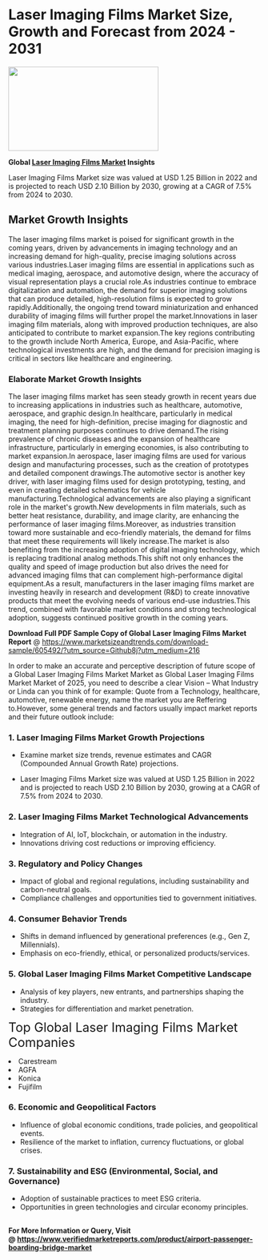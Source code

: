 <H1>Laser Imaging Films Market Size, Growth and Forecast from 2024 - 2031</H1><img class="aligncenter size-medium wp-image-584254" src="https://thirdeyenews.in/wp-content/uploads/2024/09/Global-Market-Research-300x168.jpeg" alt="" width="300" height="168" /><p><strong>Global&nbsp;<a href="https://www.marketsizeandtrends.com/download-sample/605492/?utm_source=Github8j?utm_medium=216">Laser Imaging Films Market</a> Insights</strong></p><p>Laser Imaging Films Market size was valued at USD 1.25 Billion in 2022 and is projected to reach USD 2.10 Billion by 2030, growing at a CAGR of 7.5% from 2024 to 2030.</p><p><h2>Market Growth Insights</h2> The laser imaging films market is poised for significant growth in the coming years, driven by advancements in imaging technology and an increasing demand for high-quality, precise imaging solutions across various industries.Laser imaging films are essential in applications such as medical imaging, aerospace, and automotive design, where the accuracy of visual representation plays a crucial role.As industries continue to embrace digitalization and automation, the demand for superior imaging solutions that can produce detailed, high-resolution films is expected to grow rapidly.Additionally, the ongoing trend toward miniaturization and enhanced durability of imaging films will further propel the market.Innovations in laser imaging film materials, along with improved production techniques, are also anticipated to contribute to market expansion.The key regions contributing to the growth include North America, Europe, and Asia-Pacific, where technological investments are high, and the demand for precision imaging is critical in sectors like healthcare and engineering.<h3>Elaborate Market Growth Insights</h3> The laser imaging films market has seen steady growth in recent years due to increasing applications in industries such as healthcare, automotive, aerospace, and graphic design.In healthcare, particularly in medical imaging, the need for high-definition, precise imaging for diagnostic and treatment planning purposes continues to drive demand.The rising prevalence of chronic diseases and the expansion of healthcare infrastructure, particularly in emerging economies, is also contributing to market expansion.In aerospace, laser imaging films are used for various design and manufacturing processes, such as the creation of prototypes and detailed component drawings.The automotive sector is another key driver, with laser imaging films used for design prototyping, testing, and even in creating detailed schematics for vehicle manufacturing.Technological advancements are also playing a significant role in the market's growth.New developments in film materials, such as better heat resistance, durability, and image clarity, are enhancing the performance of laser imaging films.Moreover, as industries transition toward more sustainable and eco-friendly materials, the demand for films that meet these requirements will likely increase.The market is also benefiting from the increasing adoption of digital imaging technology, which is replacing traditional analog methods.This shift not only enhances the quality and speed of image production but also drives the need for advanced imaging films that can complement high-performance digital equipment.As a result, manufacturers in the laser imaging films market are investing heavily in research and development (R&D) to create innovative products that meet the evolving needs of various end-use industries.This trend, combined with favorable market conditions and strong technological adoption, suggests continued positive growth in the coming years.<p><span class=""><strong>Download Full PDF Sample Copy of Global Laser Imaging Films Market Report</strong> @ <a href="https://www.marketsizeandtrends.com/download-sample/605492/?utm_source=Github8j?utm_medium=216" target="_blank">https://www.marketsizeandtrends.com/download-sample/605492/?utm_source=Github8j?utm_medium=216</a></span></p><p>In order to make an accurate and perceptive description of future scope of a Global&nbsp;Laser Imaging Films Market Market as Global&nbsp;Laser Imaging Films Market Market of 2025, you need to describe a clear Vision &ndash; What Industry or Linda can you think of for example: Quote from a Technology, healthcare, automotive, renewable energy, name the market you are Reffering to.However, some general trends and factors usually impact market reports and their future outlook include:</p><h3>1.&nbsp;<strong>Laser Imaging Films Market Growth Projections</strong></h3><ul><li>Examine market size trends, revenue estimates and CAGR (Compounded Annual Growth Rate) projections.</li><li><p>Laser Imaging Films Market size was valued at USD 1.25 Billion in 2022 and is projected to reach USD 2.10 Billion by 2030, growing at a CAGR of 7.5% from 2024 to 2030.</p></li></ul><h3>2.&nbsp;<strong>Laser Imaging Films Market Technological Advancements</strong></h3><ul><li>Integration of AI, IoT, blockchain, or automation in the industry.</li><li>Innovations driving cost reductions or improving efficiency.</li></ul><h3>3.&nbsp;<strong>Regulatory and Policy Changes</strong></h3><ul><li>Impact of global and regional regulations, including sustainability and carbon-neutral goals.</li><li>Compliance challenges and opportunities tied to government initiatives.</li></ul><h3>4.&nbsp;<strong>Consumer Behavior Trends</strong></h3><ul><li>Shifts in demand influenced by generational preferences (e.g., Gen Z, Millennials).</li><li>Emphasis on eco-friendly, ethical, or personalized products/services.</li></ul><h3>5.&nbsp;<strong>Global Laser Imaging Films Market Competitive Landscape</strong></h3><ul><li>Analysis of key players, new entrants, and partnerships shaping the industry.</li><li>Strategies for differentiation and market penetration.</li></ul><p data-pm-slice="1 1 []"><span style="color: inherit; font-family: inherit; font-size: 25px;">Top Global Laser Imaging Films Market Companies</span></p><div class="" data-test-id=""><p><li>Carestream</li><li> AGFA</li><li> Konica</li><li> Fujifilm</li></p></div><h3>6.&nbsp;<strong>Economic and Geopolitical Factors</strong></h3><ul><li>Influence of global economic conditions, trade policies, and geopolitical events.</li><li>Resilience of the market to inflation, currency fluctuations, or global crises.</li></ul><h3>7.&nbsp;<strong>Sustainability and ESG (Environmental, Social, and Governance)</strong></h3><ul><li>Adoption of sustainable practices to meet ESG criteria.</li><li>Opportunities in green technologies and circular economy principles.</li></ul><h2><strong style="font-size: 14px;">For More Information or Query, Visit @&nbsp;</strong><a style="background-color: #ffffff; font-size: 14px;" href="https://www.marketsizeandtrends.com/report/laser-imaging-films-market/" target="_blank">https://www.verifiedmarketreports.com/product/airport-passenger-boarding-bridge-market</a></h2>